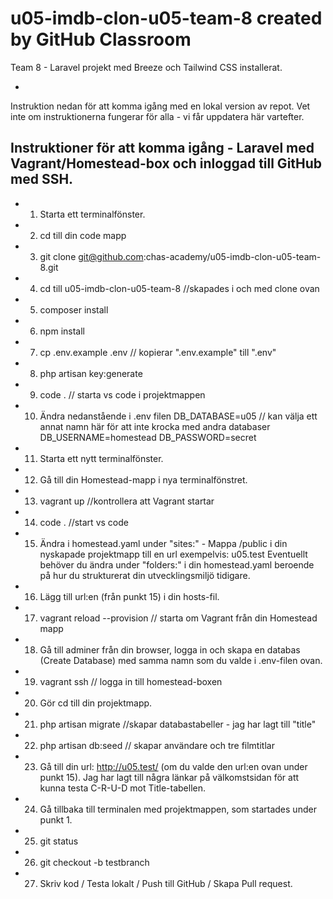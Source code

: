 # u05-imdb-clon-u05-team-8 created by GitHub Classroom

Team 8 - Laravel projekt med Breeze och Tailwind CSS installerat.

-

Instruktion nedan för att komma igång med en lokal version av repot.
Vet inte om instruktionerna fungerar för alla - vi får uppdatera här vartefter.

## Instruktioner för att komma igång - Laravel med Vagrant/Homestead-box och inloggad till GitHub med SSH.

-   1. Starta ett terminalfönster.

-   2. cd till din code mapp

-   3. git clone git@github.com:chas-academy/u05-imdb-clon-u05-team-8.git

-   4. cd till u05-imdb-clon-u05-team-8 //skapades i och med clone ovan

-   5. composer install

-   6. npm install

-   7. cp .env.example .env // kopierar ".env.example" till ".env"

-   8. php artisan key:generate

-   9. code . // starta vs code i projektmappen

-   10. Ändra nedanstående i .env filen
        DB_DATABASE=u05 // kan välja ett annat namn här för att inte krocka med andra databaser
        DB_USERNAME=homestead
        DB_PASSWORD=secret

-   11. Starta ett nytt terminalfönster.

-   12. Gå till din Homestead-mapp i nya terminalfönstret.

-   13. vagrant up //kontrollera att Vagrant startar

-   14. code . //start vs code

-   15. Ändra i homestead.yaml under "sites:" - Mappa /public i din nyskapade projektmapp till en url exempelvis: u05.test
        Eventuellt behöver du ändra under "folders:" i din homestead.yaml beroende på hur du strukturerat din utvecklingsmiljö tidigare.

-   16. Lägg till url:en (från punkt 15) i din hosts-fil.

-   17. vagrant reload --provision // starta om Vagrant från din Homestead mapp

-   18. Gå till adminer från din browser, logga in och skapa en databas (Create Database) med samma namn som du valde i .env-filen ovan.

-   19. vagrant ssh // logga in till homestead-boxen

-   20. Gör cd till din projektmapp.

-   21. php artisan migrate //skapar databastabeller - jag har lagt till "title"

-   22. php artisan db:seed // skapar användare och tre filmtitlar

-   23. Gå till din url: http://u05.test/ (om du valde den url:en ovan under punkt 15).
        Jag har lagt till några länkar på välkomstsidan för att kunna testa C-R-U-D mot Title-tabellen.

-   24. Gå tillbaka till terminalen med projektmappen, som startades under punkt 1.

-   25. git status

-   26. git checkout -b testbranch

-   27. Skriv kod / Testa lokalt / Push till GitHub / Skapa Pull request.
